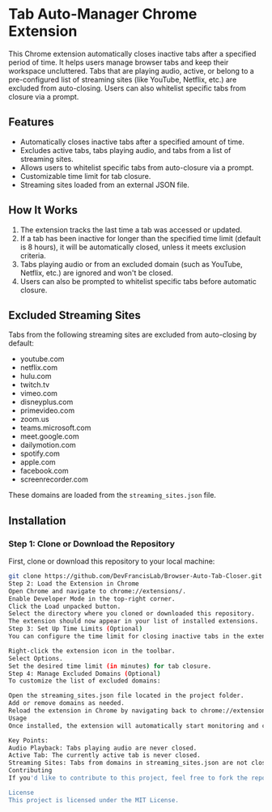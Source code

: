 # Tab Auto-Manager Chrome Extension

This Chrome extension automatically closes inactive tabs after a specified period of time. It helps users manage browser tabs and keep their workspace uncluttered. Tabs that are playing audio, active, or belong to a pre-configured list of streaming sites (like YouTube, Netflix, etc.) are excluded from auto-closing. Users can also whitelist specific tabs from closure via a prompt.

## Features
- Automatically closes inactive tabs after a specified amount of time.
- Excludes active tabs, tabs playing audio, and tabs from a list of streaming sites.
- Allows users to whitelist specific tabs from auto-closure via a prompt.
- Customizable time limit for tab closure.
- Streaming sites loaded from an external JSON file.

## How It Works
1. The extension tracks the last time a tab was accessed or updated.
2. If a tab has been inactive for longer than the specified time limit (default is 8 hours), it will be automatically closed, unless it meets exclusion criteria.
3. Tabs playing audio or from an excluded domain (such as YouTube, Netflix, etc.) are ignored and won't be closed.
4. Users can also be prompted to whitelist specific tabs before automatic closure.

## Excluded Streaming Sites
Tabs from the following streaming sites are excluded from auto-closing by default:
- youtube.com
- netflix.com
- hulu.com
- twitch.tv
- vimeo.com
- disneyplus.com
- primevideo.com
- zoom.us
- teams.microsoft.com
- meet.google.com
- dailymotion.com
- spotify.com
- apple.com
- facebook.com
- screenrecorder.com

These domains are loaded from the `streaming_sites.json` file.

## Installation

### Step 1: Clone or Download the Repository
First, clone or download this repository to your local machine:

```bash
git clone https://github.com/DevFrancisLab/Browser-Auto-Tab-Closer.git
Step 2: Load the Extension in Chrome
Open Chrome and navigate to chrome://extensions/.
Enable Developer Mode in the top-right corner.
Click the Load unpacked button.
Select the directory where you cloned or downloaded this repository.
The extension should now appear in your list of installed extensions.
Step 3: Set Up Time Limits (Optional)
You can configure the time limit for closing inactive tabs in the extension’s options:

Right-click the extension icon in the toolbar.
Select Options.
Set the desired time limit (in minutes) for tab closure.
Step 4: Manage Excluded Domains (Optional)
To customize the list of excluded domains:

Open the streaming_sites.json file located in the project folder.
Add or remove domains as needed.
Reload the extension in Chrome by navigating back to chrome://extensions/ and clicking the Reload button.
Usage
Once installed, the extension will automatically start monitoring and closing inactive tabs according to the set time limit. You will also be prompted when tabs are about to be closed, giving you the option to whitelist them if needed.

Key Points:
Audio Playback: Tabs playing audio are never closed.
Active Tab: The currently active tab is never closed.
Streaming Sites: Tabs from domains in streaming_sites.json are not closed.
Contributing
If you'd like to contribute to this project, feel free to fork the repository and submit a pull request with your changes.

License
This project is licensed under the MIT License.
